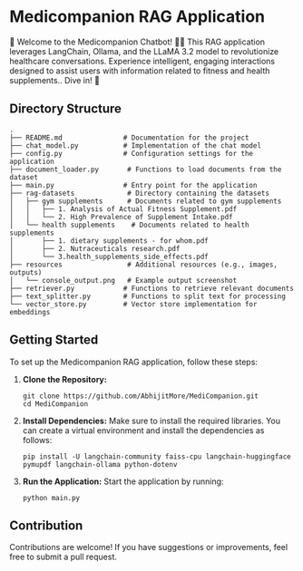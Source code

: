 # Medicompanion RAG Application

🌟 Welcome to the Medicompanion Chatbot! 🤖💊 This RAG application leverages LangChain, Ollama, and the LLaMA 3.2 model to revolutionize healthcare conversations. Experience intelligent, engaging interactions designed to assist users with information related to fitness and health supplements.. Dive in! 🚀

## Directory Structure

```
.
├── README.md               # Documentation for the project
├── chat_model.py           # Implementation of the chat model
├── config.py               # Configuration settings for the application
├── document_loader.py       # Functions to load documents from the dataset
├── main.py                 # Entry point for the application
├── rag-datasets             # Directory containing the datasets
│   ├── gym supplements      # Documents related to gym supplements
│   │   ├── 1. Analysis of Actual Fitness Supplement.pdf
│   │   └── 2. High Prevalence of Supplement Intake.pdf
│   └── health supplements    # Documents related to health supplements
│       ├── 1. dietary supplements - for whom.pdf
│       ├── 2. Nutraceuticals research.pdf
│       └── 3.health_supplements_side_effects.pdf
├── resources                # Additional resources (e.g., images, outputs)
│   └── console_output.png   # Example output screenshot
├── retriever.py            # Functions to retrieve relevant documents
├── text_splitter.py        # Functions to split text for processing
└── vector_store.py         # Vector store implementation for embeddings
```

## Getting Started

To set up the Medicompanion RAG application, follow these steps:

1. **Clone the Repository:**
   ```
   git clone https://github.com/AbhijitMore/MediCompanion.git
   cd MediCompanion
   ```

2. **Install Dependencies:**
   Make sure to install the required libraries. You can create a virtual environment and install the dependencies as follows:
   ```
   pip install -U langchain-community faiss-cpu langchain-huggingface pymupdf langchain-ollama python-dotenv
   ```

3. **Run the Application:**
   Start the application by running:
   ```
   python main.py
   ```

## Contribution

Contributions are welcome! If you have suggestions or improvements, feel free to submit a pull request.


